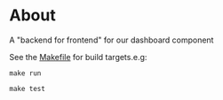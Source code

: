 # About

A "backend for frontend" for our dashboard component


See the [Makefile](./Makefile) for build targets.e.g:

```
make run

make test
```
